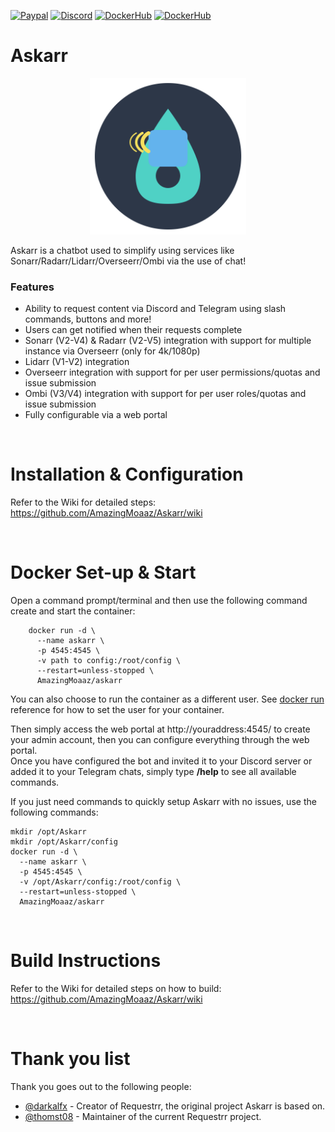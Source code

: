 [![Paypal](https://img.shields.io/badge/Paypal-Donate-success?style=for-the-badge&logo=paypal)](https://www.paypal.com/donate/?business=QT2Y72ABMYJNG&no_recurring=0&currency_code=AUD) 
[![Discord](https://img.shields.io/discord/674782527139086350?color=7289DA&label=Discord&style=for-the-badge&logo=discord)](https://discord.gg/atjrUen5fJ)
[![DockerHub](https://img.shields.io/badge/Docker-Hub-%23099cec?style=for-the-badge&logo=docker)](https://hub.docker.com/r/thomst08/askarr)
[![DockerHub](https://img.shields.io/badge/GitHub-Repo-lightgrey?style=for-the-badge&logo=github)](https://github.com/AmazingMoaaz/Askarr)


Askarr 
=================

<p align="center">
  <img src="Logos/Askarr/logo.svg" width="250" alt="Askarr Logo">
</p>

Askarr is a chatbot used to simplify using services like Sonarr/Radarr/Lidarr/Overseerr/Ombi via the use of chat!  

### Features

- Ability to request content via Discord and Telegram using slash commands, buttons and more!
- Users can get notified when their requests complete
- Sonarr (V2-V4) & Radarr (V2-V5) integration with support for multiple instance via Overseerr (only for 4k/1080p)
- Lidarr (V1-V2) integration
- Overseerr integration with support for per user permissions/quotas and issue submission
- Ombi (V3/V4) integration with support for per user roles/quotas and issue submission
- Fully configurable via a web portal

<br />

Installation & Configuration
==================

Refer to the Wiki for detailed steps:
https://github.com/AmazingMoaaz/Askarr/wiki

<br />

Docker Set-up & Start
==================

Open a command prompt/terminal and then use the following command create and start the container:

```
    docker run -d \
      --name askarr \
      -p 4545:4545 \
      -v path to config:/root/config \
      --restart=unless-stopped \
      AmazingMoaaz/askarr
```

You can also choose to run the container as a different user. See [docker run](https://docs.docker.com/engine/reference/run/#user) reference for how to set the user for your container.

Then simply access the web portal at http://youraddress:4545/ to create your admin account, then you can configure everything through the web portal. <br />
Once you have configured the bot and invited it to your Discord server or added it to your Telegram chats, simply type **/help** to see all available commands.

If you just need commands to quickly setup Askarr with no issues, use the following commands:

```
mkdir /opt/Askarr
mkdir /opt/Askarr/config
docker run -d \
  --name askarr \
  -p 4545:4545 \
  -v /opt/Askarr/config:/root/config \
  --restart=unless-stopped \
  AmazingMoaaz/askarr
```

<br />

Build Instructions
==================

Refer to the Wiki for detailed steps on how to build:
https://github.com/AmazingMoaaz/Askarr/wiki

<br>

Thank you list
==============

Thank you goes out to the following people:
- [@darkalfx]( https://github.com/darkalfx ) - Creator of Requestrr, the original project Askarr is based on.
- [@thomst08]( https://github.com/thomst08 ) - Maintainer of the current Requestrr project.
